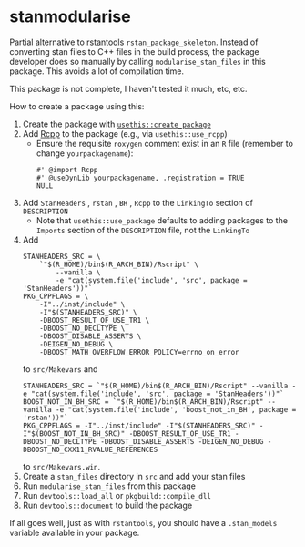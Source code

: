 # stanmodularise

Partial alternative to [rstantools](https://github.com/stan-dev/rstantools/) `rstan_package_skeleton`. Instead of converting stan files to C++ files in the build process, the package developer does so manually by calling `modularise_stan_files` in this package. This avoids a lot of compilation time.

This package is not complete, I haven't tested it much, etc, etc.

How to create a package using this:

1. Create the package with [`usethis::create_package`](https://github.com/r-lib/usethis)
1. Add [Rcpp](https://github.com/RcppCore/Rcpp) to the package (e.g., via `usethis::use_rcpp`)
    - Ensure the requisite `roxygen` comment exist in an `R` file (remember to change `yourpackagename`):
        ```
        #' @import Rcpp
        #' @useDynLib yourpackagename, .registration = TRUE
        NULL
        ```
1. Add `StanHeaders` , `rstan` , `BH` , `Rcpp` to the `LinkingTo` section of `DESCRIPTION`
    - Note that `usethis::use_package` defaults to adding packages to the `Imports` section of the `DESCRIPTION` file, not the `LinkingTo`
1. Add
    ```
    STANHEADERS_SRC = \
        `"$(R_HOME)/bin$(R_ARCH_BIN)/Rscript" \
            --vanilla \
            -e "cat(system.file('include', 'src', package = 'StanHeaders'))"`
    PKG_CPPFLAGS = \
        -I"../inst/include" \
        -I"$(STANHEADERS_SRC)" \
        -DBOOST_RESULT_OF_USE_TR1 \
        -DBOOST_NO_DECLTYPE \
        -DBOOST_DISABLE_ASSERTS \
        -DEIGEN_NO_DEBUG \
        -DBOOST_MATH_OVERFLOW_ERROR_POLICY=errno_on_error
    ```
      to `src/Makevars` and
    ```
    STANHEADERS_SRC = `"$(R_HOME)/bin$(R_ARCH_BIN)/Rscript" --vanilla -e "cat(system.file('include', 'src', package = 'StanHeaders'))"`
    BOOST_NOT_IN_BH_SRC = `"$(R_HOME)/bin$(R_ARCH_BIN)/Rscript" --vanilla -e "cat(system.file('include', 'boost_not_in_BH', package = 'rstan'))"`
    PKG_CPPFLAGS = -I"../inst/include" -I"$(STANHEADERS_SRC)" -I"$(BOOST_NOT_IN_BH_SRC)" -DBOOST_RESULT_OF_USE_TR1 -DBOOST_NO_DECLTYPE -DBOOST_DISABLE_ASSERTS -DEIGEN_NO_DEBUG -DBOOST_NO_CXX11_RVALUE_REFERENCES
    ```
      to `src/Makevars.win`.
1. Create a `stan_files` directory in `src` and add your stan files
1. Run `modularise_stan_files` from this package
1. Run `devtools::load_all` or `pkgbuild::compile_dll`
1. Run `devtools::document` to build the package

If all goes well, just as with `rstantools`, you should have a `.stan_models` variable available in your package.
